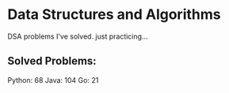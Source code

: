 # Data Structures and Algorithms
DSA problems I've solved. just practicing...

## Solved Problems:
Python: 68
Java: 104
Go: 21

